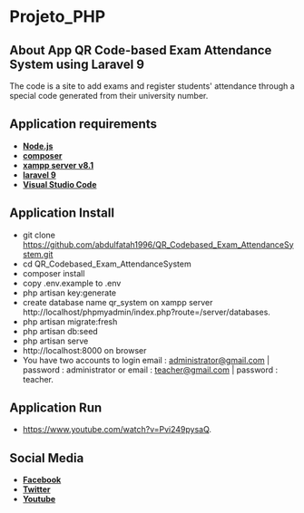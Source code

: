 # Projeto_PHP   


## About App QR Code-based Exam Attendance System using Laravel 9

The code is a site to add exams and register students' attendance through a special code generated from their university number.

## Application requirements

- **[Node.js](https://nodejs.org/en/)**
- **[composer](https://getcomposer.org/)**
- **[xampp server v8.1](https://www.apachefriends.org/index.html)**
- **[laravel 9](https://laravel.com/)**
- **[Visual Studio Code](https://code.visualstudio.com/)**

## Application Install
- git clone https://github.com/abdulfatah1996/QR_Codebased_Exam_AttendanceSystem.git
- cd QR_Codebased_Exam_AttendanceSystem
- composer install
- copy .env.example to .env
- php artisan key:generate
- create database name qr_system on xampp server http://localhost/phpmyadmin/index.php?route=/server/databases.
- php artisan migrate:fresh
- php artisan db:seed
- php artisan serve
- http://localhost:8000 on browser
- You have two accounts to login email : administrator@gmail.com | password : administrator or email : teacher@gmail.com | password : teacher.

## Application Run
- https://www.youtube.com/watch?v=Pvi249pysaQ.

## Social Media
- **[Facebook](https://www.facebook.com/abdelfatahMain)**
- **[Twitter](https://twitter.com/abdelfatah_1996)**
- **[Youtube](https://www.youtube.com/channel/UCG-AGtKVzTwCIfiL0J3-6_w)**
